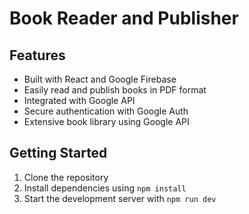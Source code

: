 # Book Reader and Publisher

## Features
- Built with React and Google Firebase
- Easily read and publish books in PDF format
- Integrated with Google API
- Secure authentication with Google Auth
- Extensive book library using Google API

## Getting Started
1. Clone the repository
2. Install dependencies using `npm install`
3. Start the development server with `npm run dev`
